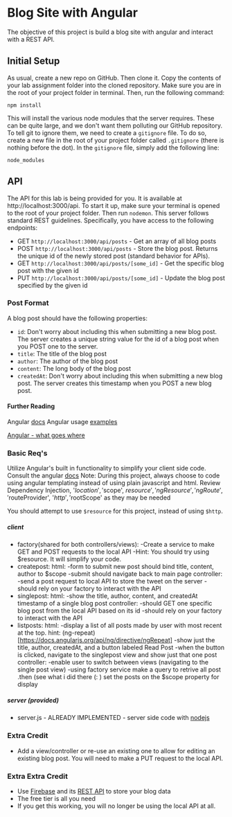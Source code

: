 # Blog Site with Angular
The objective of this project is build a blog site with angular and interact with a REST API.

## Initial Setup
As usual, create a new repo on GitHub. Then clone it. Copy the contents of your lab assignment folder into the cloned repository. Make sure you are in the root of your project folder in terminal. Then, run the following command:
```
npm install
```
This will install the various node modules that the server requires.
 These can be quite large, and we don't want them polluting our GitHub repository. 
 To tell git to ignore them, we need to create a `gitignore` file. 
 To do so, create a new file in the root of your project folder called `.gitignore`
  (there is nothing before the dot). In the `gitignore` file, simply add the following line:
```
node_modules
```

## API
The API for this lab is being provided for you. It is available at http://localhost:3000/api. 
To start it up, make sure your terminal is opened to the root of your project folder. 
Then run `nodemon`. This server follows standard REST guidelines. Specifically, you have access to the following endpoints:
* GET `http://localhost:3000/api/posts` - Get an array of all blog posts
* POST `http://localhost:3000/api/posts` - Store the blog post. Returns the unique id of the newly stored post (standard behavior for APIs).
* GET `http://localhost:3000/api/posts/[some_id]` - Get the specific blog post with the given id
* PUT `http://localhost:3000/api/posts/[some_id]` - Update the blog post specified by the given id

### Post Format
A blog post should have the following properties:
* `id`: Don't worry about including this when submitting a new blog post. 
        The server creates a unique string value for the id of a blog post when you POST one to the server.
* `title`: The title of the blog post
* `author`: The author of the blog post
* `content`: The long body of the blog post
* `createdAt`: Don't worry about including this when submitting a new blog post. 
                The server creates this timestamp when you POST a new blog post.

#### Further Reading
Angular [docs](https://docs.angularjs.org/api/ng)
Angular usage [examples](https://github.com/curran/screencasts/tree/gh-pages/introToAngular)

[Angular - what goes where](http://demisx.github.io/angularjs/2014/09/14/angular-what-goes-where.html)

### Basic Req's
Utilize Angular's built in functionality to simplify your client side code. Consult the angular [docs](https://docs.angularjs.org/guide/introduction)
Note: During this project, always choose to code using angular templating instead of using plain javascript and html. Review Dependency Injection, '$location','$scope', $resource', 'ngResource', 'ngRoute', '$routeProvider', '$http', '$rootScope' as they may be needed

You should attempt to use `$resource` for this project, instead of using `$http`.

##### client

* factory(shared for both controllers/views):
		-Create a service to make GET and POST requests to the local API
		-Hint: You should try using $resource. It will simplify your code.
* createpost:
	html:
		-form to submit new post should bind title, content, author to $scope
		-submit should navigate back to main page
	controller:
		-send a post request to local API to store the tweet on the server
        -should rely on your factory to interact with the API
* singlepost:
    html:
        -show the title, author, content, and createdAt timestamp of a single blog post
    controller:
        -should GET one specific blog post from the local API based on its id
        -should rely on your factory to interact with the API
* listposts:
	html:
		-display a list of all posts made by user with most recent at the top.
		hint: (ng-repeat)[https://docs.angularjs.org/api/ng/directive/ngRepeat]
        -show just the title, author, createdAt, and a button labeled Read Post
        -when the button is clicked, navigate to the singlepost view and show just that one post
	controller:
		-enable user to switch between views (navigating to the single post view)
		-using factory service make a query to retrive all post .then (see what i did there (: ) set the posts on the $scope property for display

##### server (provided)
* server.js - ALREADY IMPLEMENTED - server side code with [nodejs](https://nodejs.org/en/docs/)

### Extra Credit
* Add a view/controller or re-use an existing one to allow for editing an existing blog post. You will need to make a PUT request to the local API.

### Extra Extra Credit
* Use [Firebase](https://www.firebase.com) and its [REST API](https://www.firebase.com/docs/rest/guide/) to store your blog data
* The free tier is all you need
* If you get this working, you will no longer be using the local API at all.
